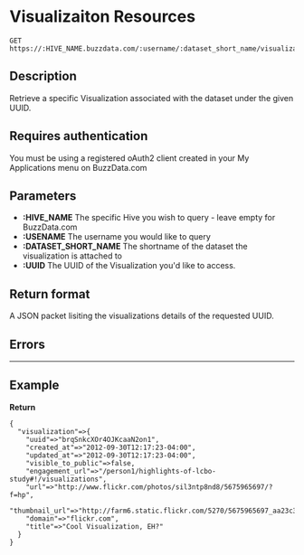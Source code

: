 # Visualizaiton Resources

    GET https://:HIVE_NAME.buzzdata.com/:username/:dataset_short_name/visualizations/:UUID

## Description

Retrieve a specific Visualization associated with the dataset under the given UUID. 

## Requires authentication

You must be using a registered oAuth2 client created in your My Applications menu on BuzzData.com

## Parameters

- **:HIVE_NAME** The specific Hive you wish to query - leave empty for BuzzData.com
- **:USENAME** The username you would like to query
- **:DATASET_SHORT_NAME** The shortname of the dataset the visualization is attached to
- **:UUID** The UUID of the Visualization you'd like to access.

## Return format

A JSON packet lisiting the visualizations details of the requested UUID.

## Errors

***

## Example

**Return**

    {
      "visualization"=>{
        "uuid"=>"brqSnkcXOr4OJKcaaN2on1", 
        "created_at"=>"2012-09-30T12:17:23-04:00", 
        "updated_at"=>"2012-09-30T12:17:23-04:00", 
        "visible_to_public"=>false, 
        "engagement_url"=>"/person1/highlights-of-lcbo-study#!/visualizations", 
        "url"=>"http://www.flickr.com/photos/sil3ntp8nd8/5675965697/?f=hp", 
        "thumbnail_url"=>"http://farm6.static.flickr.com/5270/5675965697_aa23c32e55_t.jpg", 
        "domain"=>"flickr.com", 
        "title"=>"Cool Visualization, EH?"
      }
    }
    
